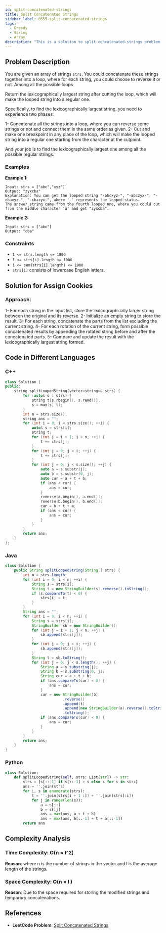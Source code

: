 ```yaml
---
id: split-concatenated-strings
title: Split Concatenated Strings
sidebar_label: 0555-split-concatenated-strings
tags:
  - Greedy
  - String
  - Array
description: "This is a solution to split-concatenated-strings problem on LeetCode."
---
```


## Problem Description

You are given an array of strings `strs`. You could concatenate these strings together into a loop, where for each string, you could choose to reverse it or not. Among all the possible loops

Return the lexicographically largest string after cutting the loop, which will make the looped string into a regular one.

Specifically, to find the lexicographically largest string, you need to experience two phases:

1- Concatenate all the strings into a loop, where you can reverse some
   strings or not and connect them in the same order as given.
2- Cut and make one breakpoint in any place of the loop, which will
   make the looped string into a regular one starting from the character at the cutpoint.

And your job is to find the lexicographically largest one among all the possible regular strings.

### Examples

**Example 1:**

```
Input: strs = ["abc","xyz"]
Output: "zyxcba"
Explanation: You can get the looped string "-abcxyz-", "-abczyx-", "-cbaxyz-", "-cbazyx-", where '-' represents the looped status. 
The answer string came from the fourth looped one, where you could cut from the middle character 'a' and get "zyxcba".
```

**Example 2:**

```
Input: strs = ["abc"]
Output: "cba"

```


### Constraints

- `1 <= strs.length <= 1000`
- `1 <= strs[i].length <= 1000`
- `1 <= sum(strs[i].length) <= 1000`
- `strs[i]` consists of lowercase English letters.



## Solution for Assign Cookies

### Approach:

1- For each string in the input list, store the lexicographically
   larger string between the original and its reverse.
2- Initialize an empty string to store the result.
3- For each string, concatenate the parts from the list excluding the
   current string.
4- For each rotation of the current string, form possible concatenated
   results by appending the rotated string before and after the concatenated parts.
5- Compare and update the result with the lexicographically largest
   string formed.


## Code in Different Languages

### C++

```cpp
class Solution {
public:
    string splitLoopedString(vector<string>& strs) {
        for (auto& s : strs) {
            string t{s.rbegin(), s.rend()};
            s = max(s, t);
        }
        int n = strs.size();
        string ans = "";
        for (int i = 0; i < strs.size(); ++i) {
            auto& s = strs[i];
            string t;
            for (int j = i + 1; j < n; ++j) {
                t += strs[j];
            }
            for (int j = 0; j < i; ++j) {
                t += strs[j];
            }
            for (int j = 0; j < s.size(); ++j) {
                auto a = s.substr(j);
                auto b = s.substr(0, j);
                auto cur = a + t + b;
                if (ans < cur) {
                    ans = cur;
                }
                reverse(a.begin(), a.end());
                reverse(b.begin(), b.end());
                cur = b + t + a;
                if (ans < cur) {
                    ans = cur;
                }
            }
        }
        return ans;
    }
};
```
### Java

```java
class Solution {
    public String splitLoopedString(String[] strs) {
        int n = strs.length;
        for (int i = 0; i < n; ++i) {
            String s = strs[i];
            String t = new StringBuilder(s).reverse().toString();
            if (s.compareTo(t) < 0) {
                strs[i] = t;
            }
        }
        String ans = "";
        for (int i = 0; i < n; ++i) {
            String s = strs[i];
            StringBuilder sb = new StringBuilder();
            for (int j = i + 1; j < n; ++j) {
                sb.append(strs[j]);
            }
            for (int j = 0; j < i; ++j) {
                sb.append(strs[j]);
            }
            String t = sb.toString();
            for (int j = 0; j < s.length(); ++j) {
                String a = s.substring(j);
                String b = s.substring(0, j);
                String cur = a + t + b;
                if (ans.compareTo(cur) < 0) {
                    ans = cur;
                }
                cur = new StringBuilder(b)
                          .reverse()
                          .append(t)
                          .append(new StringBuilder(a).reverse().toString())
                          .toString();
                if (ans.compareTo(cur) < 0) {
                    ans = cur;
                }
            }
        }
        return ans;
    }
}

```

### Python

```python
class Solution:
    def splitLoopedString(self, strs: List[str]) -> str:
        strs = [s[::-1] if s[::-1] > s else s for s in strs]
        ans = ''.join(strs)
        for i, s in enumerate(strs):
            t = ''.join(strs[i + 1 :]) + ''.join(strs[:i])
            for j in range(len(s)):
                a = s[j:]
                b = s[:j]
                ans = max(ans, a + t + b)
                ans = max(ans, b[::-1] + t + a[::-1])
        return ans

```

## Complexity Analysis

### Time Complexity: O(n × l^2)
 **Reason**: where n is the number of strings in the vector and l is the average length of the strings.

### Space Complexity: O(n × l )
**Reason**: Due to the space required for storing the modified strings and temporary concatenations.

## References

- **LeetCode Problem**: [Split Concatenated Strings](https://leetcode.com/problems/split-concatenated-strings/)

